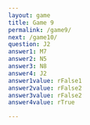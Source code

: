 ```yaml
---
layout: game
title: Game 9
permalink: /game9/
next: /game10/
question: J2
answer1: M7
answer2: N5
answer3: N8
answer4: J2
answer1value: rFalse1
answer2value: rFalse2
answer3value: rFalse2
answer4value: rTrue

---
```


